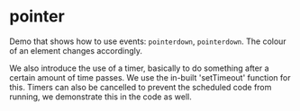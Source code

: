 # pointer

Demo that shows how to use events: `pointerdown`, `pointerdown`. The colour of an element changes accordingly.

We also introduce the use of a timer, basically to do something after a certain amount of time passes. We use the in-built 'setTimeout' function for this. Timers can also be cancelled to prevent the scheduled code from running, we demonstrate this in the code as well.
